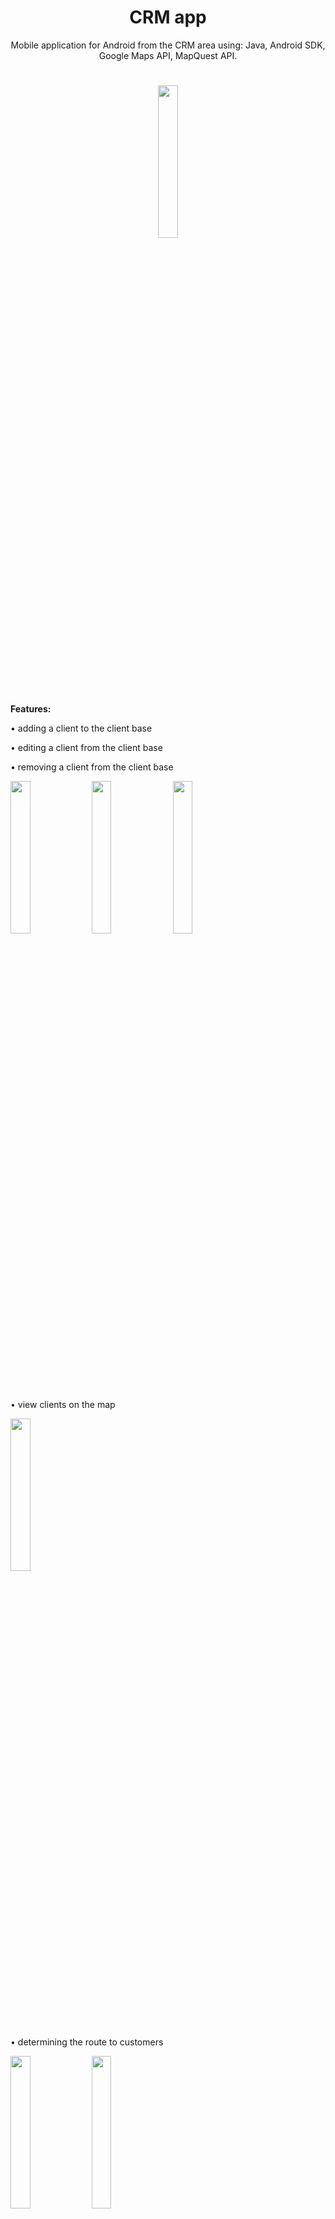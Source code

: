 # <h1 align="center">CRM app</h1>
<p align="center">Mobile application for Android from the CRM area using: Java, Android SDK, Google Maps API, MapQuest API.</p>

#

<p align="center"><img src="https://i.imgur.com/IFBwJIz.png" width=25% height=25%></p>

**Features:**

• adding a client to the client base 

• editing a client from the client base 

• removing a client from the client base 

<img src="https://i.imgur.com/EQa8uUU.png" width=25% height=25%>   <img src="https://i.imgur.com/Zg0lqSk.png" width=25% height=25%> <img src="https://i.imgur.com/M6nZaqG.png" width=25% height=25%>

• view clients on the map

<img src="https://i.imgur.com/9XUM5us.png" width=25% height=25%>

• determining the route to customers

<img src="https://i.imgur.com/vvSAByw.png" width=25% height=25%>  <img src="https://i.imgur.com/ZJVQMyV.png" width=25% height=25%>  

• determining the optimal route to customers 

<img src="https://i.imgur.com/pFMO6Ob.png" width=25% height=25%>

